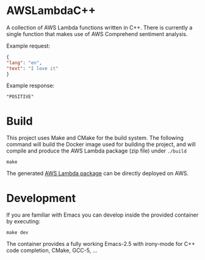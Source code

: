 # AWSLambdaC++

A collection of AWS Lambda functions written in C++. There is currently a single function that makes use of AWS Comprehend sentiment analysis. 

Example request:

```json
{
"lang": "en",
"text": "I love it"
}
```

Example response:

```
"POSITIVE"
```

# Build

This project uses Make and CMake for the build system. The following command will build the Docker image used for building the project, and will compile and produce the AWS Lambda package (zip file) under ```./build```

```shell
make
```

The generated [AWS Lambda package](https://docs.aws.amazon.com/lambda/latest/dg/gettingstarted-package.html) can be directly deployed on AWS. 

# Development

If you are familiar with Emacs you can develop inside the provided container by executing:

```shell
make dev
```

The container provides a fully working Emacs-2.5 with irony-mode for C++ code completion, CMake, GCC-5, ...
